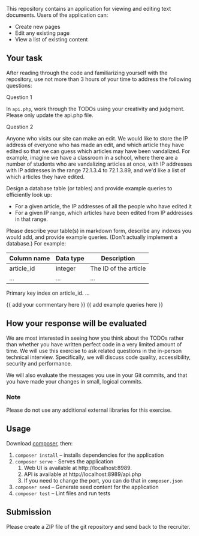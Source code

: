 This repository contains an application for viewing and editing text documents. Users of the application
can:

* Create new pages
* Edit any existing page
* View a list of existing content

## Your task

After reading through the code and familiarizing yourself with the repository, use not more than 3 hours of your time to address the following questions:

Question 1

In `api.php`, work through the TODOs using your
creativity and judgment. Please only update the api.php file.

Question 2

Anyone who visits our site can make an edit. We would like to store the IP
address of everyone who has made an edit, and which article they have edited so
that we can guess which articles may have been vandalized. For example, imagine
we have a classroom in a school, where there are a number of students who are
vandalizing articles at once, with IP addresses with IP addresses in the range
72.1.3.4 to 72.1.3.89, and we'd like a list of which articles they have edited.

Design a database table (or tables) and provide example queries to efficiently
look up:
* For a given article, the IP addresses of all the people who have edited it
* For a given IP range, which articles have been edited from IP addresses in that
range.

Please describe your table(s) in markdown form, describe any indexes you would
add, and provide example queries. (Don't actually implement a database.)
For example:

|Column name|Data type|Description          |
|-----------|---------|---------------------|
|article_id |integer  |The ID of the article|
|...        |...      |...                  |

Primary key index on article_id.
...

{{ add your commentary here }}
{{ add example queries here }}


## How your response will be evaluated

We are most interested in seeing how you think about the TODOs rather than whether
you have written perfect code in a very limited amount of time. We will use this exercise to ask related questions in the
in-person technical interview. Specifically, we will discuss code quality, accessibility, security and performance. 

We will also evaluate the messages you use in your Git commits, and that you have made your changes in small, logical commits.

### Note

Please do not use any additional external libraries for this exercise.

## Usage

Download [composer](https://getcomposer.org/), then:

1. `composer install` – installs dependencies for the application
2. `composer serve` - Serves the application
   1. Web UI is available at http://localhost:8989.
   2. API is available at http://localhost:8989/api.php
   3. If you need to change the port, you can do that in `composer.json`
3. `composer seed` – Generate seed content for the application
4. `composer test` – Lint files and run tests

## Submission

Please create a ZIP file of the git repository and send back to the recruiter.
